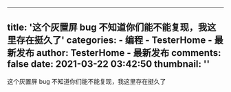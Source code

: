 
---
title: '这个灰置屏 bug 不知道你们能不能复现，我这里存在挺久了'
categories: 
    - 编程
    - TesterHome - 最新发布
author: TesterHome - 最新发布
comments: false
date: 2021-03-22 03:42:50
thumbnail: ''
---

<div>   
这个灰置屏 bug 不知道你们能不能复现，我这里存在挺久了  
</div>
            